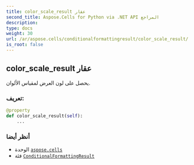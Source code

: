 ```yaml
---
title: color_scale_result عقار
second_title: Aspose.Cells for Python via .NET API المراجع
description:
type: docs
weight: 30
url: /ar/aspose.cells/conditionalformattingresult/color_scale_result/
is_root: false
---
```

##  color_scale_result عقار

يحصل على لون العرض لمقياس الألوان.
###  تعريف:
```python
@property
def color_scale_result(self):
    ...
```

###  أنظر أيضا
* الوحدة [`aspose.cells`](../../)
* فئة [`ConditionalFormattingResult`](/cells/python-net/ar/aspose.cells/conditionalformattingresult)
